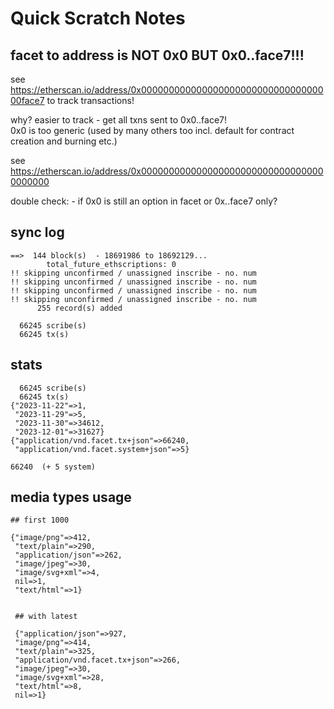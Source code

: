 # Quick Scratch Notes


## facet to address is NOT 0x0 BUT  0x0..face7!!!

see <https://etherscan.io/address/0x00000000000000000000000000000000000face7>
to track transactions!

why?  easier to track - get all txns sent to 0x0..face7!  
0x0 is too generic (used by many others too incl. default for contract creation and burning etc.)

see <https://etherscan.io/address/0x0000000000000000000000000000000000000000>


double check: - if 0x0 is still an option in facet or 0x..face7 only?




## sync log 

```
==>  144 block(s)  - 18691986 to 18692129...
        total_future_ethscriptions: 0
!! skipping unconfirmed / unassigned inscribe - no. num
!! skipping unconfirmed / unassigned inscribe - no. num
!! skipping unconfirmed / unassigned inscribe - no. num
!! skipping unconfirmed / unassigned inscribe - no. num
      255 record(s) added

  66245 scribe(s)
  66245 tx(s)
```


## stats 

```
  66245 scribe(s)
  66245 tx(s)
{"2023-11-22"=>1, 
 "2023-11-29"=>5, 
 "2023-11-30"=>34612, 
 "2023-12-01"=>31627}
{"application/vnd.facet.tx+json"=>66240, 
 "application/vnd.facet.system+json"=>5}

66240  (+ 5 system)
```


## media types usage


```
## first 1000

{"image/png"=>412,
 "text/plain"=>290,
 "application/json"=>262,
 "image/jpeg"=>30,
 "image/svg+xml"=>4,
 nil=>1,
 "text/html"=>1}


 ## with latest

 {"application/json"=>927,
 "image/png"=>414,
 "text/plain"=>325,
 "application/vnd.facet.tx+json"=>266,
 "image/jpeg"=>30,
 "image/svg+xml"=>28,
 "text/html"=>8,
 nil=>1}
 ```